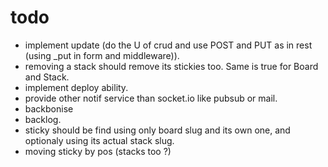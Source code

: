 # todo
- implement update (do the U of crud and use POST and PUT as in rest (using _put in form and middleware)).
- removing a stack should remove its stickies too. Same is true for Board and Stack.
- implement deploy ability.
- provide other notif service than socket.io like pubsub or mail.
- backbonise
- backlog.
- sticky should be find using only board slug and its own one, and optionaly using its actual stack slug.
- moving sticky by pos (stacks too ?)
